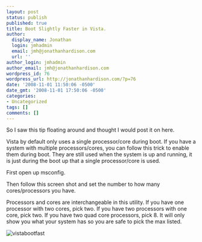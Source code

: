 ```yaml
---
layout: post
status: publish
published: true
title: Boot Slightly Faster in Vista.
author:
  display_name: Jonathan
  login: jmhadmin
  email: jmh@jonathanhardison.com
  url: ''
author_login: jmhadmin
author_email: jmh@jonathanhardison.com
wordpress_id: 76
wordpress_url: http://jonathanhardison.com/?p=76
date: '2008-11-01 11:50:06 -0500'
date_gmt: '2008-11-01 17:50:06 -0500'
categories:
- Uncategorized
tags: []
comments: []
---
```

So I saw this tip floating around and thought I would post it on here.

Vista by default only uses a single processor/core during boot. If you have a system with multiple processors/cores, you can follow this trick to enable them during boot. They are still used when the system is up and running, it is just during the boot up that a single processor/core is used.



First open up msconfig.

Then follow this screen shot and set the number to how many cores/processors you have.

Processors and cores are interchangeable in this utility. If you have one processor with two cores, pick two. If you have two processors with one core, pick two. If you have two quad core processors, pick 8. It will only show you what your system has so you are safe to pick the max listed.

![vistabootfast]({{site.base}}/imagecontent/2008/11/bootfaster.jpg)
